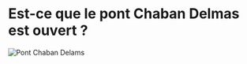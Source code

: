 # Est-ce que le pont Chaban Delmas est ouvert ?

![Pont Chaban Delams](http://idata.over-blog.com/2/85/67/20/MONUMENT/PONT-LEVANT-JACQUES-CHABAN-DELMAS-10.jpg)
